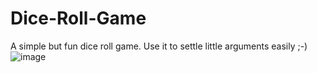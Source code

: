 # Dice-Roll-Game
A simple but fun dice roll game. Use it to settle little arguments easily ;-)
![image](https://github.com/ChrisRoland/Dice-Roll-Game/assets/90664329/433d6c9c-c287-49ee-96a3-2832190d5a58)
